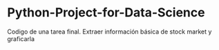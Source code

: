 # Python-Project-for-Data-Science
Codigo de una tarea final. Extraer información básica de stock market y graficarla
